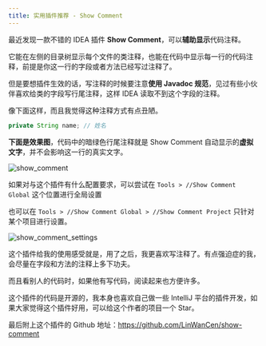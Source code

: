 ```yaml
---
title: 实用插件推荐 - Show Comment
---
```




最近发现一款不错的 IDEA 插件 **Show Comment**，可以**辅助显示**代码注释。

它能在左侧的目录树显示每个文件的类注释，也能在代码中显示每一行的代码注释，前提是你这一行的字段或者方法已经写过注释了。

但是要想插件生效的话，写注释的时候要注意**使用 Javadoc 规范**，见过有些小伙伴喜欢给类的字段写行尾注释，这样 IDEA 读取不到这个字段的注释。

像下面这样，而且我觉得这种注释方式有点丑陋。

```java
private String name; // 姓名
```

**下面是效果图**，代码中的暗绿色行尾注释就是 Show Comment 自动显示的**虚拟文字**，并不会影响这一行的真实文字。

![show_comment](https://www.lin2j.tech/blog-image/intellij-recommoned/show_comment.png)

如果对与这个插件有什么配置要求，可以尝试在 `Tools > //Show Comment Global` 这个位置进行全局设置

也可以在  `Tools > //Show Comment Global > //Show Comment Project`  只针对某个项目进行设置。

![show_comment_settings](https://www.lin2j.tech/blog-image/intellij-recommoned/show_comment_settings.png) 

这个插件给我的使用感受就是，用了之后，我更喜欢写注释了。有点强迫症的我，会尽量在字段和方法的注释上多下功夫。

而且看别人的代码时，如果他有写代码，阅读起来也方便许多。



这个插件的代码是开源的，我本身也喜欢自己做一些 IntelliJ 平台的插件开发，如果大家觉得这个插件好用，可以给这个作者的项目一个 Star。

最后附上这个插件的 Github 地址：https://github.com/LinWanCen/show-comment